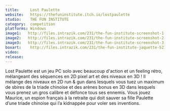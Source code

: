 ```yaml
---
title:     Lost Paulette
website:   https://thefuninstitute.itch.io/lostpaulette
studio:    THE FUN INSTITUTE
category:  competition
platforms: Windows
image1:   http://files.intrazik.com/231/the-fun-institute-screenshot-1-52123-5019-20180420-173417.jpg
image2:   http://files.intrazik.com/231/the-fun-institute-screenshot-2-52125-5019-20180420-173418.jpg
image3:   http://files.intrazik.com/231/the-fun-institute-screenshot-3-52127-5019-20180420-173419.jpg
boxart:    http://files.intrazik.com/231/the-fun-institute-jaquette-52129-5019-20180420-173420.jpg
video:     
release: 
---
```


Lost Paulette est un jeu PC solo avec beaucoup d'action et un feeling rétro, mélangeant des séquences en 2D pixel art et des niveaux en 3D !
 Il mélange des niveaux en 2D run & gun dans lesquels vous tuez un maximum de sbires de la triade chinoise et des arènes bonus en 3D dans lesquels vous prenez un gros calibre et défonce tous ses ennemis.
 Vous jouez Maurice, un espion français à la retraite qui doit sauver sa fille Paulette d’une triade chinoise qui l’a kidnappée pour voler ses inventions.
